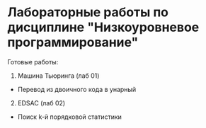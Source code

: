 # Лабораторные работы по дисциплине "Низкоуровневое программирование"
Готовые работы:
1. Машина Тьюринга (лаб 01)
  * Перевод из двоичного кода в унарный
2. EDSAC (лаб 02)
  * Поиск k-й порядковой статистики

